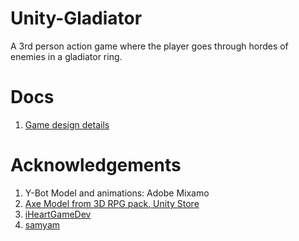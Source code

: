 # Unity-Gladiator
A 3rd person action game where the player goes through hordes of enemies in a gladiator ring.

# Docs
1. [Game design details](Docs/game_design_details.md)

# Acknowledgements
1. Y-Bot Model and animations: Adobe Mixamo
2. [Axe Model from 3D RPG pack, Unity Store](https://assetstore.unity.com/packages/3d/props/weapons/free-rpg-weapons-199738)
3. [iHeartGameDev](https://www.youtube.com/c/iHeartGameDev)
4. [samyam](https://www.youtube.com/c/samyam)
